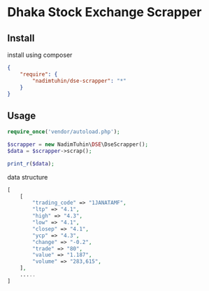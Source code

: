 # Dhaka Stock Exchange Scrapper

## Install 
install using composer
```json
{
    "require": {
        "nadimtuhin/dse-scrapper": "*"
    }
}
```

## Usage
```php
require_once('vendor/autoload.php');

$scrapper = new NadimTuhin\DSE\DseScrapper();
$data = $scrapper->scrap();

print_r($data);
```


data structure
```php
[
    [
        "trading_code" => "1JANATAMF",
        "ltp" => "4.1",
        "high" => "4.3",
        "low" => "4.1",
        "closep" => "4.1",
        "ycp" => "4.3",
        "change" => "-0.2",
        "trade" => "80",
        "value" => "1.187",
        "volume" => "283,615",
    ],
    .....
]
```